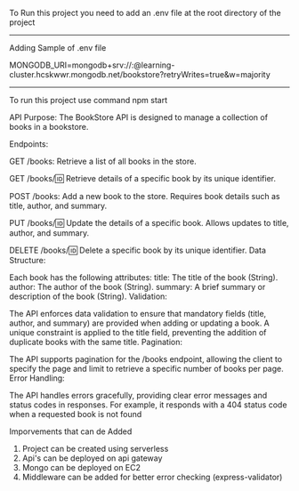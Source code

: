 To Run this project you need to add an .env file at the root directory of the project

---

Adding Sample of .env file

MONGODB_URI=mongodb+srv://<username>:<password>@learning-cluster.hcskwwr.mongodb.net/bookstore?retryWrites=true&w=majority

---

To run this project use command npm start

API Purpose: The BookStore API is designed to manage a collection of books in a bookstore.

Endpoints:

GET /books: Retrieve a list of all books in the store.

GET /books/:id: Retrieve details of a specific book by its unique identifier.

POST /books: Add a new book to the store. Requires book details such as title, author, and summary.

PUT /books/:id: Update the details of a specific book. Allows updates to title, author, and summary.

DELETE /books/:id: Delete a specific book by its unique identifier.
Data Structure:

Each book has the following attributes:
title: The title of the book (String).
author: The author of the book (String).
summary: A brief summary or description of the book (String).
Validation:

The API enforces data validation to ensure that mandatory fields (title, author, and summary) are provided when adding or updating a book.
A unique constraint is applied to the title field, preventing the addition of duplicate books with the same title.
Pagination:

The API supports pagination for the /books endpoint, allowing the client to specify the page and limit to retrieve a specific number of books per page.
Error Handling:

The API handles errors gracefully, providing clear error messages and status codes in responses. For example, it responds with a 404 status code when a requested book is not found

Imporvements that can de Added

1. Project can be created using serverless
2. Api's can be deployed on api gateway
3. Mongo can be deployed on EC2
4. Middleware can be added for better error checking (express-validator)
